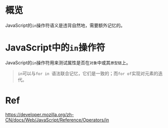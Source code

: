# 概览

JavaScript的`in`操作符语义是违背自然地，需要额外记忆的。

# JavaScript中的`in`操作符

JavaScript的`in`操作符用来测试属性是否在`对象`中或其`原型链`上。

> `in`可以与`for in `语法联合记忆，它们是一致的；而`for of`实现对元素的迭代。

# Ref

https://developer.mozilla.org/zh-CN/docs/Web/JavaScript/Reference/Operators/in